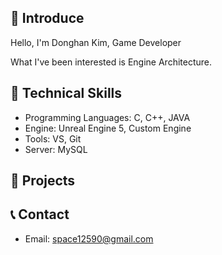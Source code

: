 ## 👋 Introduce
Hello, I'm Donghan Kim, Game Developer

What I've been interested is Engine Architecture.

## 💬 Technical Skills
- Programming Languages: C, C++, JAVA
- Engine: Unreal Engine 5, Custom Engine
- Tools: VS, Git
- Server: MySQL

## 📜 Projects


## 📞 Contact
- Email: space12590@gmail.com


<!--
**DanhongDev/DanhongDev** is a ✨ _special_ ✨ repository because its `README.md` (this file) appears on your GitHub profile.

Here are some ideas to get you started:

- 🔭 I’m currently working on ...
- 🌱 I’m currently learning
- 👯 I’m looking to collaborate on ...
- 🤔 I’m looking for help with ...
- 💬 Ask me about ...
- 📫 How to reach me: ...
- 😄 Pronouns: ...
- ⚡ Fun fact: ...
-->
